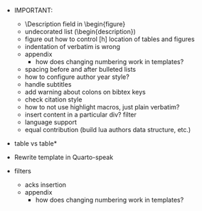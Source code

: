 - IMPORTANT:
  - \Description field in \begin{figure}
  - undecorated list (\begin{description})
  - figure out how to control [h] location of tables and figures
  - indentation of verbatim is wrong
  - appendix
    - how does changing numbering work in templates?
  - spacing before and after bulleted lists
  - how to configure author year style?
  - handle subtitles
  - add warning about colons on bibtex keys
  - check citation style
  - how to not use highlight macros, just plain verbatim?
  - insert content in a particular div? filter
  - language support
  - equal contribution (build lua authors data structure, etc.)
- table vs table*

- Rewrite template in Quarto-speak

- filters
  - acks insertion
  - appendix
    - how does changing numbering work in templates?
